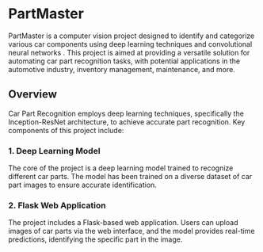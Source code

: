 # PartMaster

PartMaster is a computer vision project  designed to  identify and categorize various car components using deep learning techniques and convolutional neural networks . This project is aimed at providing a versatile solution for automating car part recognition tasks, with potential applications in the automotive industry, inventory management, maintenance, and more.

## Overview

Car Part Recognition employs deep learning techniques, specifically the Inception-ResNet architecture, to achieve accurate part recognition. Key components of this project include:

### 1. Deep Learning Model

The core of the project is a deep learning model trained to recognize different car parts. The model has been trained on a diverse dataset of car part images to ensure accurate identification.

### 2. Flask Web Application

The project includes a  Flask-based web application. Users can upload images of car parts via the web interface, and the model provides real-time predictions, identifying the specific part in the image.
